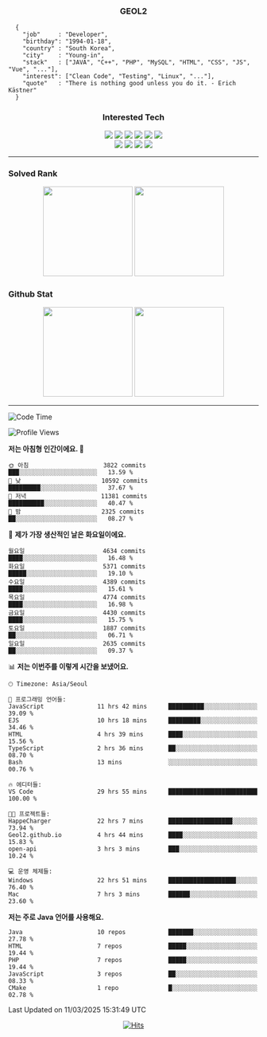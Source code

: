 <div align="center">

  ### GEOL2
</div>

```
  {
    "job"     : "Developer",
    "birthday": "1994-01-18",
    "country" : "South Korea",
    "city"    : "Young-in",
    "stack"   : ["JAVA", "C++", "PHP", "MySQL", "HTML", "CSS", "JS", "Vue", "..."],
    "interest": ["Clean Code", "Testing", "Linux", "..."], 
    "quote"   : "There is nothing good unless you do it. - Erich Kästner"
  }
  ```
  
<div align="center">
  
  ### Interested Tech
  
  <img src="https://img.shields.io/badge/Laravel-F05340?style=flat-square&logo=Laravel&logoColor=white">
  <img src="https://img.shields.io/badge/SpringBoot-6DB33F?style=flat-square&logo=SpringBoot&logoColor=white">
  <img src="https://img.shields.io/badge/-NestJs-ea2845?style=flat-square&logo=nestjs&logoColor=white">
  <img src="https://img.shields.io/badge/Express-000000?style=flat-square&logo=Express&logoColor=white">
  <img src="https://img.shields.io/badge/Three.js-000000?style=flat-square&logo=Three.js&logoColor=white">
  <img src="https://img.shields.io/badge/OpenAI-%23412991?style=flat-square&logo=openai&logoColor=white">
  <br>
  <img src="https://img.shields.io/badge/Java-ED8B00?style=flat-square&logo=openjdk&logoColor=white">
  <img src="https://img.shields.io/badge/JavaScript-F7DF1E?style=flat-square&logo=JavaScript&logoColor=black">
  <img src="https://img.shields.io/badge/TypeScript-007acc?style=flat-square&logo=TypeScript&logoColor=black">
  <img src="https://img.shields.io/badge/MySQL-4479A1?style=flat-square&logo=mysql&logoColor=white"><br>

</div>

------------

  ### Solved Rank
  
  <div align="center">
    <img height="180em" src="https://mazassumnida.wtf/api/v2/generate_badge?boj=geol2">
    <img height="180em" src="https://leetcard.jacoblin.cool/Geol2?theme=light&font=Gugi&border=0&radius=20">
  </div>
  
  ### Github Stat 
  <div align="center">
    <img height="180em" src="https://github-readme-stats-git-masterrstaa-rickstaa.vercel.app/api?username=geol2&show_icons=true&theme=dark">
    <img height="180em" src="https://github-readme-stats-git-masterrstaa-rickstaa.vercel.app/api/top-langs/?username=geol2&show_icons=true&hide=css,scss,html&layout=compact&theme=dark&count_private=true&langs_count=8">
  </div>
  
------------
<!--START_SECTION:waka-->
![Code Time](http://img.shields.io/badge/Code%20Time-3%2C998%20hrs%2045%20mins-blue)

![Profile Views](http://img.shields.io/badge/Profile%20Views-0-blue)

**저는 아침형 인간이에요. 🐤** 

```text
🌞 아침                     3822 commits        ███░░░░░░░░░░░░░░░░░░░░░░   13.59 % 
🌆 낮　                     10592 commits       █████████░░░░░░░░░░░░░░░░   37.67 % 
🌃 저녁                     11381 commits       ██████████░░░░░░░░░░░░░░░   40.47 % 
🌙 밤　                     2325 commits        ██░░░░░░░░░░░░░░░░░░░░░░░   08.27 % 
```
📅 **제가 가장 생산적인 날은 화요일이에요.** 

```text
월요일                      4634 commits        ████░░░░░░░░░░░░░░░░░░░░░   16.48 % 
화요일                      5371 commits        █████░░░░░░░░░░░░░░░░░░░░   19.10 % 
수요일                      4389 commits        ████░░░░░░░░░░░░░░░░░░░░░   15.61 % 
목요일                      4774 commits        ████░░░░░░░░░░░░░░░░░░░░░   16.98 % 
금요일                      4430 commits        ████░░░░░░░░░░░░░░░░░░░░░   15.75 % 
토요일                      1887 commits        ██░░░░░░░░░░░░░░░░░░░░░░░   06.71 % 
일요일                      2635 commits        ██░░░░░░░░░░░░░░░░░░░░░░░   09.37 % 
```


📊 **저는 이번주를 이렇게 시간을 보냈어요.** 

```text
🕑︎ Timezone: Asia/Seoul

💬 프로그래밍 언어들: 
JavaScript               11 hrs 42 mins      ██████████░░░░░░░░░░░░░░░   39.09 % 
EJS                      10 hrs 18 mins      █████████░░░░░░░░░░░░░░░░   34.46 % 
HTML                     4 hrs 39 mins       ████░░░░░░░░░░░░░░░░░░░░░   15.56 % 
TypeScript               2 hrs 36 mins       ██░░░░░░░░░░░░░░░░░░░░░░░   08.70 % 
Bash                     13 mins             ░░░░░░░░░░░░░░░░░░░░░░░░░   00.76 % 

🔥 에디터들: 
VS Code                  29 hrs 55 mins      █████████████████████████   100.00 % 

🐱‍💻 프로젝트들: 
HappeCharger             22 hrs 7 mins       ██████████████████░░░░░░░   73.94 % 
Geol2.github.io          4 hrs 44 mins       ████░░░░░░░░░░░░░░░░░░░░░   15.83 % 
open-api                 3 hrs 3 mins        ███░░░░░░░░░░░░░░░░░░░░░░   10.24 % 

💻 운영 체제들: 
Windows                  22 hrs 51 mins      ███████████████████░░░░░░   76.40 % 
Mac                      7 hrs 3 mins        ██████░░░░░░░░░░░░░░░░░░░   23.60 % 
```

**저는 주로 Java 언어를 사용해요.** 

```text
Java                     10 repos            ███████░░░░░░░░░░░░░░░░░░   27.78 % 
HTML                     7 repos             █████░░░░░░░░░░░░░░░░░░░░   19.44 % 
PHP                      7 repos             █████░░░░░░░░░░░░░░░░░░░░   19.44 % 
JavaScript               3 repos             ██░░░░░░░░░░░░░░░░░░░░░░░   08.33 % 
CMake                    1 repo              █░░░░░░░░░░░░░░░░░░░░░░░░   02.78 % 
```




 Last Updated on 11/03/2025 15:31:49 UTC
<!--END_SECTION:waka-->

<div align="center">
  
  [![Hits](https://hits.seeyoufarm.com/api/count/incr/badge.svg?url=https%3A%2F%2Fgithub.com%2Fgeol2&count_bg=%2379C83D&title_bg=%23555555&icon=myspace.svg&icon_color=%23E7E7E7&title=hits&edge_flat=false)](https://hits.seeyoufarm.com)
  
</div>

<!--
**Geol2/Geol2** is a ✨ _special_ ✨ repository because its `README.md` (this file) appears on your GitHub profile.

Here are some ideas to get you started:
- 🔭 I’m currently working on ...
- 🌱 I’m currently learning ...
- 👯 I’m looking to collaborate on ...
- 🤔 I’m looking for help with ...
- 💬 Ask me about ...
- 📫 How to reach me: ...
- 😄 Pronouns: ...
- ⚡ Fun fact: ...
-->
